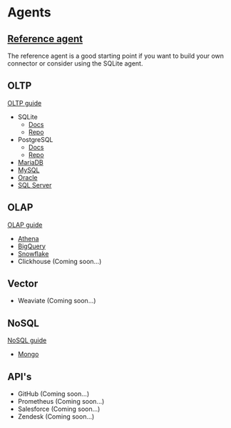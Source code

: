 # Agents

## [Reference agent](https://github.com/hasura/graphql-engine/tree/master/dc-agents/reference)

The reference agent is a good starting point if you want to build your own connector or consider using the SQLite agent.

## OLTP

[OLTP guide](guides/OLTP.md)

- SQLite
  - [Docs](https://github.com/hasura/graphql-engine/tree/master/dc-agents/sqlite#data-connector-agent-for-sqlite)
  - [Repo](https://github.com/hasura/graphql-engine/tree/master/dc-agents/sqlite)
- PostgreSQL
  - [Docs](https://hasura.io/docs/latest/databases/postgres/index/)
  - [Repo](https://github.com/hasura/graphql-engine/tree/master/server)
- [MariaDB](https://hasura.io/docs/latest/databases/mariadb/index/)
- [MySQL](https://hasura.io/docs/latest/databases/mysql/index/)
- [Oracle](https://hasura.io/docs/latest/databases/oracle/index/)
- [SQL Server](https://hasura.io/docs/latest/databases/ms-sql-server/index/)

## OLAP

[OLAP guide](guides/OLAP.md)

- [Athena](https://hasura.io/docs/latest/databases/athena/index/)
- [BigQuery](https://hasura.io/docs/latest/databases/bigquery/index/)
- [Snowflake](https://hasura.io/docs/latest/databases/snowflake/index/)
- Clickhouse (Coming soon...)

## Vector

- Weaviate (Coming soon...)

## NoSQL

[NoSQL guide](guides/NoSQL.md)

- [Mongo](https://hasura.io/docs/latest/databases/mongodb/index/)

## API's

- GitHub (Coming soon...)
- Prometheus (Coming soon...)
- Salesforce (Coming soon...)
- Zendesk (Coming soon...)
